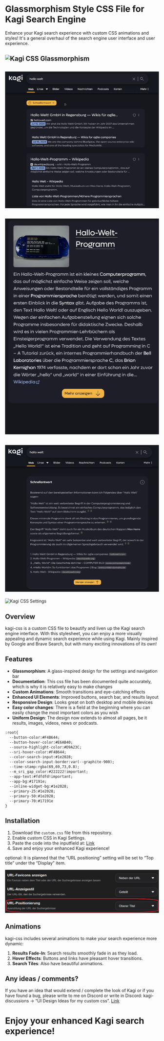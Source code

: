 # Glassmorphism Style CSS File for Kagi Search Engine

Enhance your Kagi search experience with custom CSS animations and styles! It's a general overhaul of the search engine user interface and user experience.

![Kagi CSS Glassmorphism](images/glassmorphism.gif)
---
![Kagi CSS Navigation](images/top-bar-navigation.gif)
---
![Kagi CSS Button](images/button.gif)
---
![Kagi CSS Quick Answer](images/quick-answer.gif)
---
![Kagi CSS Settings](images/settings.gif)


## Overview

kagi-css is a custom CSS file to beautify and liven up the Kagi search engine interface. With this stylesheet, you can enjoy a more visually appealing and dynamic search experience while using Kagi. Mainly inspired by Google and Brave Search, but with many exciting innovations of its own!

## Features

- **Glassmorphism**: A glass-inspired design for the settings and navigation bar
- **Documentation**: This css file has been documented quite accurately, which is why it is relatively easy to make changes
- **Custom Animations**: Smooth transitions and eye-catching effects
- **Enhanced UI Elements**: Improved buttons, search bar, and results layout
- **Responsive Design**: Looks great on both desktop and mobile devices
- **Easy color changes**: There is a field at the beginning where you can easily change the most important colors as you wish
- **Uniform Design**: The design now extends to almost all pages, be it results, images, videos, news or podcasts.
  
```
:root{
  --button-color:#F4B644;
  --button-hover-color:#E6AB40;
  --source-highlight-color:#D9A23C;
  --sri-hover-color:#F4B644;
  --color-search-input:#1e2028;
  --color-search-input-border:var(--graphite-900);
  --time-stamp:rgba(69,69,73,0.8);
  --m_sri_gap_color:#222222!important;
  --app-text:#fdfdfd!important;
  --app-bg:#17191e;
  --inline-widget-bg:#1e2028;
  --primary-25:#1e2028;
  --primary-50:#1e2028;
  --primary-70:#17191e
}
```

## Installation

1. Download the `custom.css` file from this repository.
2. Enable custom CSS in Kagi Settings.
3. Paste the code into the inputfield at: [Link](https://kagi.com/settings?p=custom_css)
4. Save and enjoy your enhanced Kagi experience!

optional: It is planned that the “URL positioning” setting will be set to “Top title” under the “Display” item.

![URL Positioning](images/url-positioning.png)

## Animations

kagi-css includes several animations to make your search experience more dynamic:

1. **Results Fade-In**: Search results smoothly fade in as they load.
2. **Hover Effects**: Buttons and links have pleasant hover transitions.
3. **Search Tiles**: Also have beautiful animations.

## Any ideas / comments?

If you have an idea that would extend / complete the look of Kagi or if you have found a bug, please write to me on Discord or write in Discord: kagi-discussions -> “UI Design Ideas for my custom css”. [Link](https://discord.com/channels/1256077108111868035/1265596713083732060)

# Enjoy your enhanced Kagi search experience!
